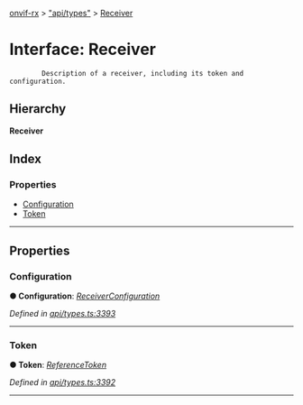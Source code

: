 [onvif-rx](../README.md) > ["api/types"](../modules/_api_types_.md) > [Receiver](../interfaces/_api_types_.receiver.md)

# Interface: Receiver

```
        Description of a receiver, including its token and configuration.
```

## Hierarchy

**Receiver**

## Index

### Properties

* [Configuration](_api_types_.receiver.md#configuration)
* [Token](_api_types_.receiver.md#token)

---

## Properties

<a id="configuration"></a>

###  Configuration

**● Configuration**: *[ReceiverConfiguration](_api_types_.receiverconfiguration.md)*

*Defined in [api/types.ts:3393](https://github.com/patrickmichalina/onvif-rx/blob/034e4d6/src/api/types.ts#L3393)*

___
<a id="token"></a>

###  Token

**● Token**: *[ReferenceToken](../modules/_api_types_.md#referencetoken)*

*Defined in [api/types.ts:3392](https://github.com/patrickmichalina/onvif-rx/blob/034e4d6/src/api/types.ts#L3392)*

___


